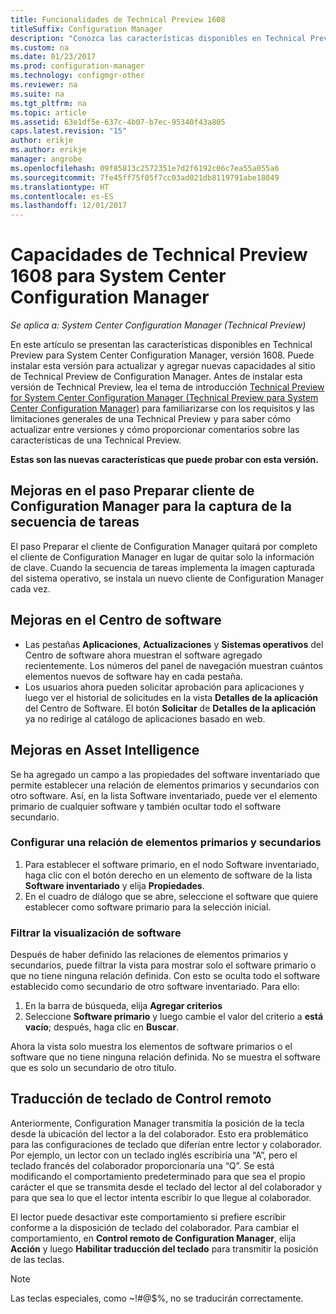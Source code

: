 ```yaml
---
title: Funcionalidades de Technical Preview 1608
titleSuffix: Configuration Manager
description: "Conozca las características disponibles en Technical Preview para System Center Configuration Manager, versión 1608."
ms.custom: na
ms.date: 01/23/2017
ms.prod: configuration-manager
ms.technology: configmgr-other
ms.reviewer: na
ms.suite: na
ms.tgt_pltfrm: na
ms.topic: article
ms.assetid: 63e1df5e-637c-4b07-b7ec-95340f43a805
caps.latest.revision: "15"
author: erikje
ms.author: erikje
manager: angrobe
ms.openlocfilehash: 09f85813c2572351e7d2f6192c06c7ea55a055a6
ms.sourcegitcommit: 7fe45ff75f05f7cc03ad021db8119791abe18049
ms.translationtype: HT
ms.contentlocale: es-ES
ms.lasthandoff: 12/01/2017
---
```

# <a name="capabilities-in-technical-preview-1608-for-system-center-configuration-manager"></a>Capacidades de Technical Preview 1608 para System Center Configuration Manager

*Se aplica a: System Center Configuration Manager (Technical Preview)*

En este artículo se presentan las características disponibles en Technical Preview para System Center Configuration Manager, versión 1608. Puede instalar esta versión para actualizar y agregar nuevas capacidades al sitio de Technical Preview de Configuration Manager.      Antes de instalar esta versión de Technical Preview, lea el tema de introducción [Technical Preview for System Center Configuration Manager (Technical Preview para System Center Configuration Manager)](../../core/get-started/technical-preview.md) para familiarizarse con los requisitos y las limitaciones generales de una Technical Preview y para saber cómo actualizar entre versiones y cómo proporcionar comentarios sobre las características de una Technical Preview.    


**Estas son las nuevas características que puede probar con esta versión.**  




##  <a name="improvements-to-the-prepare-configmgr-client-for-capture-task-sequence-step"></a>Mejoras en el paso Preparar cliente de Configuration Manager para la captura de la secuencia de tareas  
El paso Preparar el cliente de Configuration Manager quitará por completo el cliente de Configuration Manager en lugar de quitar solo la información de clave. Cuando la secuencia de tareas implementa la imagen capturada del sistema operativo, se instala un nuevo cliente de Configuration Manager cada vez.  


## <a name="improvements-to-software-center"></a>Mejoras en el Centro de software
* Las pestañas **Aplicaciones**, **Actualizaciones** y **Sistemas operativos** del Centro de software ahora muestran el software agregado recientemente. Los números del panel de navegación muestran cuántos elementos nuevos de software hay en cada pestaña.
* Los usuarios ahora pueden solicitar aprobación para aplicaciones y luego ver el historial de solicitudes en la vista **Detalles de la aplicación** del Centro de Software. El botón **Solicitar** de **Detalles de la aplicación** ya no redirige al catálogo de aplicaciones basado en web.

## <a name="improvements-to-asset-intelligence"></a>Mejoras en Asset Intelligence
Se ha agregado un campo a las propiedades del software inventariado que permite establecer una relación de elementos primarios y secundarios con otro software. Así, en la lista Software inventariado, puede ver el elemento primario de cualquier software y también ocultar todo el software secundario.

### <a name="configure-a-parent-to-child-relationship"></a>Configurar una relación de elementos primarios y secundarios
  1. Para establecer el software primario, en el nodo Software inventariado, haga clic con el botón derecho en un elemento de software de la lista **Software inventariado** y elija **Propiedades**.
  2. En el cuadro de diálogo que se abre, seleccione el software que quiere establecer como software primario para la selección inicial.

### <a name="filter-the-software-display"></a>Filtrar la visualización de software
Después de haber definido las relaciones de elementos primarios y secundarios, puede filtrar la vista para mostrar solo el software primario o que no tiene ninguna relación definida. Con esto se oculta todo el software establecido como secundario de otro software inventariado. Para ello:
   1.   En la barra de búsqueda, elija **Agregar criterios**
   2. Seleccione **Software primario** y luego cambie el valor del criterio a **está vacío**; después, haga clic en **Buscar**.

Ahora la vista solo muestra los elementos de software primarios o el software que no tiene ninguna relación definida. No se muestra el software que es solo un secundario de otro título.

## <a name="remote-control-keyboard-translation"></a>Traducción de teclado de Control remoto
Anteriormente, Configuration Manager transmitía la posición de la tecla desde la ubicación del lector a la del colaborador. Esto era problemático para las configuraciones de teclado que diferían entre lector y colaborador. Por ejemplo, un lector con un teclado inglés escribiría una “A”, pero el teclado francés del colaborador proporcionaría una “Q”. Se está modificando el comportamiento predeterminado para que sea el propio carácter el que se transmita desde el teclado del lector al del colaborador y para que sea lo que el lector intenta escribir lo que llegue al colaborador.

El lector puede desactivar este comportamiento si prefiere escribir conforme a la disposición de teclado del colaborador. Para cambiar el comportamiento, en **Control remoto de Configuration Manager**, elija **Acción** y luego **Habilitar traducción del teclado** para transmitir la posición de las teclas.

> [!NOTE]
>
> Las teclas especiales, como ~!#@$%, no se traducirán correctamente.
